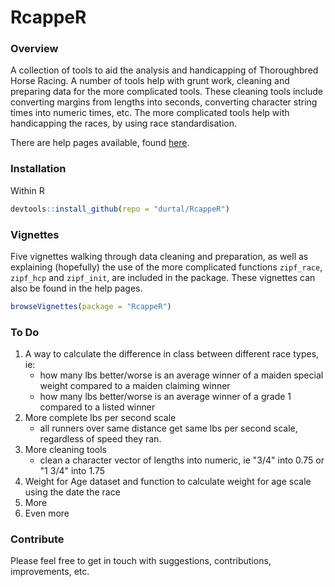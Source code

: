 RcappeR
========

### Overview
A collection of tools to aid the analysis and handicapping of Thoroughbred Horse Racing.  A number of tools help with grunt work, cleaning and preparing data for the more complicated tools.  These cleaning tools include converting margins from lengths into seconds, converting character string times into numeric times, etc.  The more complicated tools help with handicapping the races, by using race standardisation.

There are help pages available, found [here](http://durtal.github.io/RcappeR).

### Installation
Within R
```R
devtools::install_github(repo = "durtal/RcappeR")
```

### Vignettes
Five vignettes walking through data cleaning and preparation, as well as explaining (hopefully) the use of the more complicated functions `zipf_race`, `zipf_hcp` and `zipf_init`, are included in the package.  These vignettes can also be found in the help pages.

```R
browseVignettes(package = "RcappeR")
```

### To Do
1. A way to calculate the difference in class between different race types, ie:
    * how many lbs better/worse is an average winner of a maiden special weight compared to a maiden claiming winner
    * how many lbs better/worse is an average winner of a grade 1 compared to a listed winner
2. More complete lbs per second scale
    * all runners over same distance get same lbs per second scale, regardless of speed they ran.
3. More cleaning tools
    * clean a character vector of lengths into numeric, ie "3/4" into 0.75 or "1 3/4" into 1.75
4. Weight for Age dataset and function to calculate weight for age scale using the date the race
5. More
6. Even more

### Contribute

Please feel free to get in touch with suggestions, contributions, improvements, etc.
